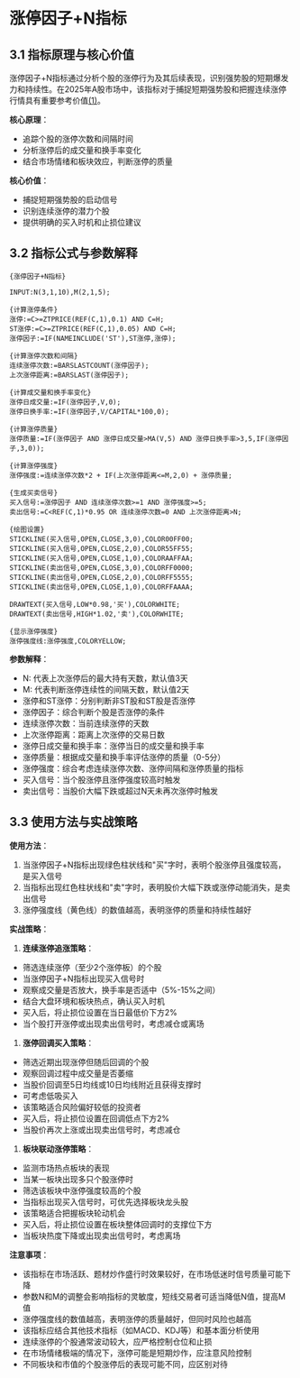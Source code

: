 # 涨停因子+N指标

## 3.1 指标原理与核心价值

涨停因子+N指标通过分析个股的涨停行为及其后续表现，识别强势股的短期爆发力和持续性。在2025年A股市场中，该指标对于捕捉短期强势股和把握连续涨停行情具有重要参考价值[(1)](http://www.gupang.com/)。

**核心原理**：


*   追踪个股的涨停次数和间隔时间
*   分析涨停后的成交量和换手率变化
*   结合市场情绪和板块效应，判断涨停的质量

**核心价值**：


*   捕捉短期强势股的启动信号
*   识别连续涨停的潜力个股
*   提供明确的买入时机和止损位建议

## 3.2 指标公式与参数解释



```
{涨停因子+N指标}

INPUT:N(3,1,10),M(2,1,5);

{计算涨停条件}
涨停:=C>=ZTPRICE(REF(C,1),0.1) AND C=H;
ST涨停:=C>=ZTPRICE(REF(C,1),0.05) AND C=H;
涨停因子:=IF(NAMEINCLUDE('ST'),ST涨停,涨停);

{计算涨停次数和间隔}
连续涨停次数:=BARSLASTCOUNT(涨停因子);
上次涨停距离:=BARSLAST(涨停因子);

{计算成交量和换手率变化}
涨停日成交量:=IF(涨停因子,V,0);
涨停日换手率:=IF(涨停因子,V/CAPITAL*100,0);

{计算涨停质量}
涨停质量:=IF(涨停因子 AND 涨停日成交量>MA(V,5) AND 涨停日换手率>3,5,IF(涨停因子,3,0));

{计算涨停强度}
涨停强度:=连续涨停次数*2 + IF(上次涨停距离<=M,2,0) + 涨停质量;

{生成买卖信号}
买入信号:=涨停因子 AND 连续涨停次数>=1 AND 涨停强度>=5;
卖出信号:=C<REF(C,1)*0.95 OR 连续涨停次数=0 AND 上次涨停距离>N;

{绘图设置}
STICKLINE(买入信号,OPEN,CLOSE,3,0),COLOR00FF00;
STICKLINE(买入信号,OPEN,CLOSE,2,0),COLOR55FF55;
STICKLINE(买入信号,OPEN,CLOSE,1,0),COLORAAFFAA;
STICKLINE(卖出信号,OPEN,CLOSE,3,0),COLORFF0000;
STICKLINE(卖出信号,OPEN,CLOSE,2,0),COLORFF5555;
STICKLINE(卖出信号,OPEN,CLOSE,1,0),COLORFFAAAA;

DRAWTEXT(买入信号,LOW*0.98,'买'),COLORWHITE;
DRAWTEXT(卖出信号,HIGH*1.02,'卖'),COLORWHITE;

{显示涨停强度}
涨停强度线:涨停强度,COLORYELLOW;
```

**参数解释**：


*   N: 代表上次涨停后的最大持有天数，默认值3天
*   M: 代表判断涨停连续性的间隔天数，默认值2天
*   涨停和ST涨停：分别判断非ST股和ST股是否涨停
*   涨停因子：综合判断个股是否涨停的条件
*   连续涨停次数：当前连续涨停的天数
*   上次涨停距离：距离上次涨停的交易日数
*   涨停日成交量和换手率：涨停当日的成交量和换手率
*   涨停质量：根据成交量和换手率评估涨停的质量（0-5分）
*   涨停强度：综合考虑连续涨停次数、涨停间隔和涨停质量的指标
*   买入信号：当个股涨停且涨停强度较高时触发
*   卖出信号：当股价大幅下跌或超过N天未再次涨停时触发

## 3.3 使用方法与实战策略

**使用方法**：


1.  当涨停因子+N指标出现绿色柱状线和"买"字时，表明个股涨停且强度较高，是买入信号
2.  当指标出现红色柱状线和"卖"字时，表明股价大幅下跌或涨停动能消失，是卖出信号
3.  涨停强度线（黄色线）的数值越高，表明涨停的质量和持续性越好

**实战策略**：


1.  **连续涨停追涨策略**：

*   筛选连续涨停（至少2个涨停板）的个股
*   当涨停因子+N指标出现买入信号时
*   观察成交量是否放大，换手率是否适中（5%-15%之间）
*   结合大盘环境和板块热点，确认买入时机
*   买入后，将止损位设置在当日最低价下方2%
*   当个股打开涨停或出现卖出信号时，考虑减仓或离场

1.  **涨停回调买入策略**：

*   筛选近期出现涨停但随后回调的个股
*   观察回调过程中成交量是否萎缩
*   当股价回调至5日均线或10日均线附近且获得支撑时
*   可考虑低吸买入
*   该策略适合风险偏好较低的投资者
*   买入后，将止损位设置在回调低点下方2%
*   当股价再次上涨或出现卖出信号时，考虑减仓

1.  **板块联动涨停策略**：

*   监测市场热点板块的表现
*   当某一板块出现多只个股涨停时
*   筛选该板块中涨停强度较高的个股
*   当指标出现买入信号时，可优先选择板块龙头股
*   该策略适合把握板块轮动机会
*   买入后，将止损位设置在板块整体回调时的支撑位下方
*   当板块热度下降或出现卖出信号时，考虑离场

**注意事项**：



*   该指标在市场活跃、题材炒作盛行时效果较好，在市场低迷时信号质量可能下降
*   参数N和M的调整会影响指标的灵敏度，短线交易者可适当降低N值，提高M值
*   涨停强度线的数值越高，表明涨停的质量越好，但同时风险也越高
*   该指标应结合其他技术指标（如MACD、KDJ等）和基本面分析使用
*   连续涨停的个股通常波动较大，应严格控制仓位和止损
*   在市场情绪极端的情况下，涨停可能是短期炒作，应注意风险控制
*   不同板块和市值的个股涨停后的表现可能不同，应区别对待
